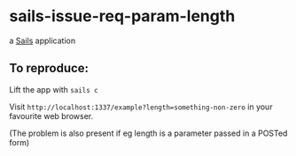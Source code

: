 # sails-issue-req-param-length

a [Sails](http://sailsjs.org) application

## To reproduce:

Lift the app with ```sails c```

Visit ```http://localhost:1337/example?length=something-non-zero``` in your favourite web browser.

(The problem is also present if eg length is a parameter passed in a POSTed form)

